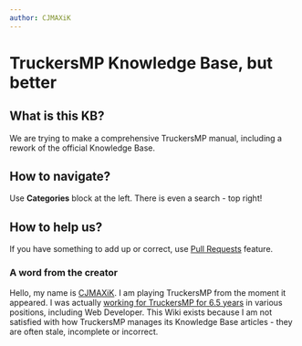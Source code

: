 ```yaml
---
author: CJMAXiK
---
```


# TruckersMP Knowledge Base, but better

## What is this KB?
We are trying to make a comprehensive TruckersMP manual, including a rework of the official Knowledge Base.

## How to navigate?
Use **Categories** block at the left. There is even a search - top right!

## How to help us?
If you have something to add up or correct, use [Pull Requests](https://github.com/cjmaxik/better-tmp-kb/pulls) feature.

### A word from the creator
Hello, my name is [CJMAXiK](https://cjmaxik.ru). I am playing TruckersMP from the moment it appeared. I was actually [working for TruckersMP for 6.5 years](https://truckersmp.com/user/3861/) in various positions, including Web Developer. This Wiki exists because I am not satisfied with how TruckersMP manages its Knowledge Base articles - they are often stale, incomplete or incorrect.
